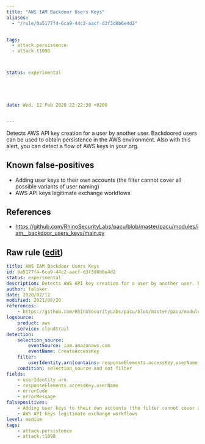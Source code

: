 ```yaml
---
title: "AWS IAM Backdoor Users Keys"
aliases:
  - "/rule/0a5177f4-6ca9-44c2-aacf-d3f3d8b6e4d2"


tags:
  - attack.persistence
  - attack.t1098



status: experimental





date: Wed, 12 Feb 2020 22:22:38 +0200


---
```


Detects AWS API key creation for a user by another user. Backdoored users can be used to obtain persistence in the AWS environment. Also with this alert, you can detect a flow of AWS keys in your org.

<!--more-->


## Known false-positives

* Adding user keys to their own accounts (the filter cannot cover all possible variants of user naming)
* AWS API keys legitimate exchange workflows



## References

* https://github.com/RhinoSecurityLabs/pacu/blob/master/pacu/modules/iam__backdoor_users_keys/main.py


## Raw rule ([edit](https://github.com/SigmaHQ/sigma/edit/master/rules/cloud/aws/aws_iam_backdoor_users_keys.yml))
```yaml
title: AWS IAM Backdoor Users Keys
id: 0a5177f4-6ca9-44c2-aacf-d3f3d8b6e4d2
status: experimental
description: Detects AWS API key creation for a user by another user. Backdoored users can be used to obtain persistence in the AWS environment. Also with this alert, you can detect a flow of AWS keys in your org.
author: faloker
date: 2020/02/12
modified: 2021/08/20
references:
    - https://github.com/RhinoSecurityLabs/pacu/blob/master/pacu/modules/iam__backdoor_users_keys/main.py
logsource:
    product: aws
    service: cloudtrail
detection:
    selection_source:
        eventSource: iam.amazonaws.com
        eventName: CreateAccessKey
    filter:
        userIdentity.arn|contains: responseElements.accessKey.userName
    condition: selection_source and not filter
fields:
    - userIdentity.arn
    - responseElements.accessKey.userName
    - errorCode
    - errorMessage
falsepositives:
    - Adding user keys to their own accounts (the filter cannot cover all possible variants of user naming)
    - AWS API keys legitimate exchange workflows
level: medium
tags:
    - attack.persistence
    - attack.t1098

```
